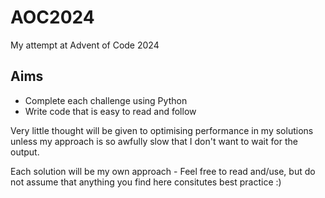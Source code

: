 # AOC2024

My attempt at Advent of Code 2024

## Aims

- Complete each challenge using Python
- Write code that is easy to read and follow

Very little thought will be given to optimising performance in my solutions unless my approach is so awfully slow that I don't want to wait for the output.

Each solution will be my own approach - Feel free to read and/use, but do not assume that anything you find here consitutes best practice :)
